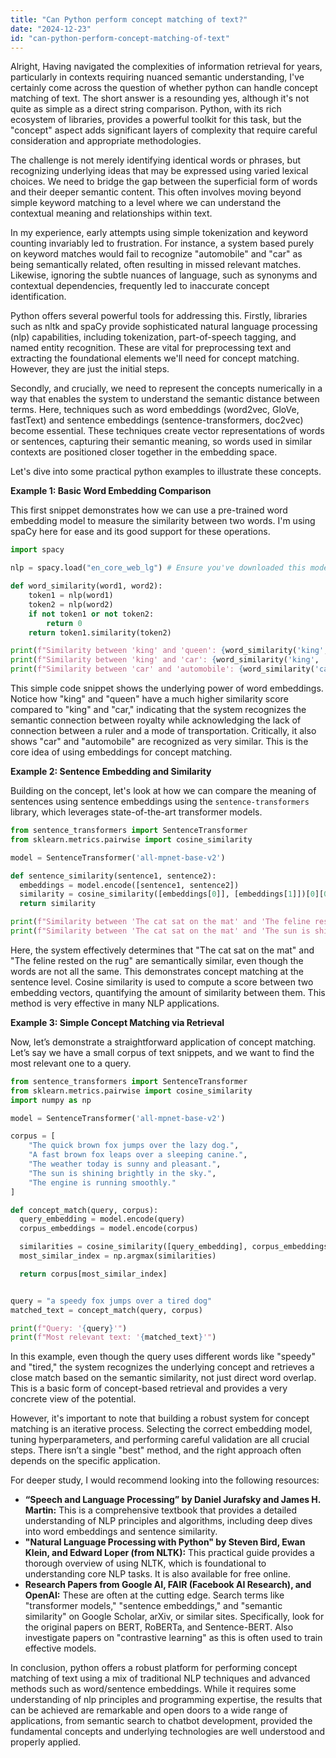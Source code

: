 ```yaml
---
title: "Can Python perform concept matching of text?"
date: "2024-12-23"
id: "can-python-perform-concept-matching-of-text"
---
```


Alright,  Having navigated the complexities of information retrieval for years, particularly in contexts requiring nuanced semantic understanding, I've certainly come across the question of whether python can handle concept matching of text. The short answer is a resounding yes, although it's not quite as simple as a direct string comparison. Python, with its rich ecosystem of libraries, provides a powerful toolkit for this task, but the "concept" aspect adds significant layers of complexity that require careful consideration and appropriate methodologies.

The challenge is not merely identifying identical words or phrases, but recognizing underlying ideas that may be expressed using varied lexical choices. We need to bridge the gap between the superficial form of words and their deeper semantic content. This often involves moving beyond simple keyword matching to a level where we can understand the contextual meaning and relationships within text.

In my experience, early attempts using simple tokenization and keyword counting invariably led to frustration. For instance, a system based purely on keyword matches would fail to recognize "automobile" and "car" as being semantically related, often resulting in missed relevant matches. Likewise, ignoring the subtle nuances of language, such as synonyms and contextual dependencies, frequently led to inaccurate concept identification.

Python offers several powerful tools for addressing this. Firstly, libraries such as nltk and spaCy provide sophisticated natural language processing (nlp) capabilities, including tokenization, part-of-speech tagging, and named entity recognition. These are vital for preprocessing text and extracting the foundational elements we'll need for concept matching. However, they are just the initial steps.

Secondly, and crucially, we need to represent the concepts numerically in a way that enables the system to understand the semantic distance between terms. Here, techniques such as word embeddings (word2vec, GloVe, fastText) and sentence embeddings (sentence-transformers, doc2vec) become essential. These techniques create vector representations of words or sentences, capturing their semantic meaning, so words used in similar contexts are positioned closer together in the embedding space.

Let's dive into some practical python examples to illustrate these concepts.

**Example 1: Basic Word Embedding Comparison**

This first snippet demonstrates how we can use a pre-trained word embedding model to measure the similarity between two words. I'm using spaCy here for ease and its good support for these operations.

```python
import spacy

nlp = spacy.load("en_core_web_lg") # Ensure you've downloaded this model

def word_similarity(word1, word2):
    token1 = nlp(word1)
    token2 = nlp(word2)
    if not token1 or not token2:
        return 0
    return token1.similarity(token2)

print(f"Similarity between 'king' and 'queen': {word_similarity('king', 'queen')}")
print(f"Similarity between 'king' and 'car': {word_similarity('king', 'car')}")
print(f"Similarity between 'car' and 'automobile': {word_similarity('car', 'automobile')}")

```

This simple code snippet shows the underlying power of word embeddings. Notice how "king" and "queen" have a much higher similarity score compared to "king" and "car," indicating that the system recognizes the semantic connection between royalty while acknowledging the lack of connection between a ruler and a mode of transportation. Critically, it also shows "car" and "automobile" are recognized as very similar. This is the core idea of using embeddings for concept matching.

**Example 2: Sentence Embedding and Similarity**

Building on the concept, let's look at how we can compare the meaning of sentences using sentence embeddings using the `sentence-transformers` library, which leverages state-of-the-art transformer models.

```python
from sentence_transformers import SentenceTransformer
from sklearn.metrics.pairwise import cosine_similarity

model = SentenceTransformer('all-mpnet-base-v2')

def sentence_similarity(sentence1, sentence2):
  embeddings = model.encode([sentence1, sentence2])
  similarity = cosine_similarity([embeddings[0]], [embeddings[1]])[0][0]
  return similarity

print(f"Similarity between 'The cat sat on the mat' and 'The feline rested on the rug': {sentence_similarity('The cat sat on the mat', 'The feline rested on the rug')}")
print(f"Similarity between 'The cat sat on the mat' and 'The sun is shining today': {sentence_similarity('The cat sat on the mat', 'The sun is shining today')}")
```

Here, the system effectively determines that "The cat sat on the mat" and "The feline rested on the rug" are semantically similar, even though the words are not all the same. This demonstrates concept matching at the sentence level. Cosine similarity is used to compute a score between two embedding vectors, quantifying the amount of similarity between them. This method is very effective in many NLP applications.

**Example 3: Simple Concept Matching via Retrieval**

Now, let’s demonstrate a straightforward application of concept matching. Let’s say we have a small corpus of text snippets, and we want to find the most relevant one to a query.

```python
from sentence_transformers import SentenceTransformer
from sklearn.metrics.pairwise import cosine_similarity
import numpy as np

model = SentenceTransformer('all-mpnet-base-v2')

corpus = [
    "The quick brown fox jumps over the lazy dog.",
    "A fast brown fox leaps over a sleeping canine.",
    "The weather today is sunny and pleasant.",
    "The sun is shining brightly in the sky.",
    "The engine is running smoothly."
]

def concept_match(query, corpus):
  query_embedding = model.encode(query)
  corpus_embeddings = model.encode(corpus)

  similarities = cosine_similarity([query_embedding], corpus_embeddings)[0]
  most_similar_index = np.argmax(similarities)

  return corpus[most_similar_index]


query = "a speedy fox jumps over a tired dog"
matched_text = concept_match(query, corpus)

print(f"Query: '{query}'")
print(f"Most relevant text: '{matched_text}'")

```

In this example, even though the query uses different words like "speedy" and "tired," the system recognizes the underlying concept and retrieves a close match based on the semantic similarity, not just direct word overlap. This is a basic form of concept-based retrieval and provides a very concrete view of the potential.

However, it's important to note that building a robust system for concept matching is an iterative process. Selecting the correct embedding model, tuning hyperparameters, and performing careful validation are all crucial steps. There isn’t a single "best" method, and the right approach often depends on the specific application.

For deeper study, I would recommend looking into the following resources:

*   **“Speech and Language Processing” by Daniel Jurafsky and James H. Martin:** This is a comprehensive textbook that provides a detailed understanding of NLP principles and algorithms, including deep dives into word embeddings and sentence similarity.
*   **"Natural Language Processing with Python" by Steven Bird, Ewan Klein, and Edward Loper (from NLTK):** This practical guide provides a thorough overview of using NLTK, which is foundational to understanding core NLP tasks. It is also available for free online.
*   **Research Papers from Google AI, FAIR (Facebook AI Research), and OpenAI:** These are often at the cutting edge. Search terms like "transformer models," "sentence embeddings," and "semantic similarity" on Google Scholar, arXiv, or similar sites. Specifically, look for the original papers on BERT, RoBERTa, and Sentence-BERT. Also investigate papers on "contrastive learning" as this is often used to train effective models.

In conclusion, python offers a robust platform for performing concept matching of text using a mix of traditional NLP techniques and advanced methods such as word/sentence embeddings. While it requires some understanding of nlp principles and programming expertise, the results that can be achieved are remarkable and open doors to a wide range of applications, from semantic search to chatbot development, provided the fundamental concepts and underlying technologies are well understood and properly applied.
